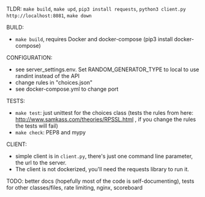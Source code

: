 TLDR: `make build`, `make upd`, `pip3 install requests`, `python3 client.py http://localhost:8081`, `make down`

BUILD:
 - `make build`, requires Docker and docker-compose (pip3 install docker-compose)

CONFIGURATION:
 - see server_settings.env. Set RANDOM_GENERATOR_TYPE to local to use randint instead of the API
 - change rules in "choices.json"
 - see docker-compose.yml to change port

TESTS:
 - `make test`: just unittest for the choices class (tests the rules from here: http://www.samkass.com/theories/RPSSL.html , if you change the rules the tests will fail)
 - `make check`: PEP8 and mypy

CLIENT:
 - simple client is in `client.py`, there's just one command line parameter, the url to the server.
 - The client is not dockerized, you'll need the requests library to run it.

TODO: better docs (hopefully most of the code is self-documenting), tests for other classes/files, rate limiting, nginx, scoreboard
